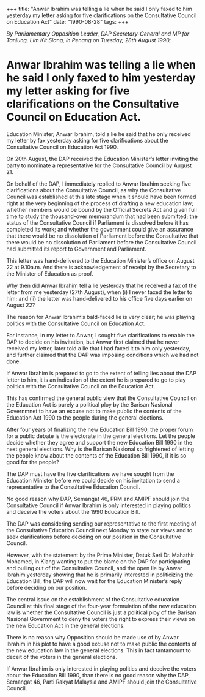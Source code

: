 +++ 
title: "Anwar Ibrahim was telling a lie when he said I only faxed to him yesterday my letter asking for five clarifications on the Consultative Council on Education Act"
date: "1990-08-28"
tags:
+++

_By Parliamentary Opposition Leader, DAP Secretary-General and MP for Tanjung, Lim Kit Siang, in Penang on Tuesday, 28th August 1990;_

# Anwar Ibrahim was telling a lie when he said I only faxed to him yesterday my letter asking for five clarifications on the Consultative Council on Education Act.

Education Minister, Anwar Ibrahim, told a lie he said that he only received my letter by fax yesterday asking for five clarifications about the Consultative Council on Education Act 1990.</u>

On 20th August, the DAP received the Education Minister’s letter inviting the party to nominate a representative for the Consultative Council by August 21.

On behalf of the DAP, I immediately replied to Anwar Ibrahim seeking five clarifications about the Consultative Council, as why the Consultative Council was established at this late stage when it should have been formed right at the very beginning of the process of drafting a new education law; whether members would be bound by the Official Secrets Act and given full time to study the thousand-over memorandum that had been submitted; the status of the Consultative Council if Parliament is dissolved before it has completed its work; and whether the government could give an assurance that there would be no dissolution of Parliament before the Consultative that there would be no dissolution of Parliament before the Consultative Council had submitted its report to Government and Parliament.

This letter was hand-delivered to the Education Minister’s office on August 22 at 9.10a.m. And there is acknowledgement of receipt by the Secretary to the Minister of Education as proof.

Why then did Anwar Ibrahim tell a lie yesterday that he received a fax of the letter from me yesterday (27th August), when (i) I never faxed the letter to him; and (ii) the letter was hand-delivered to his office five days earlier on August 22?

The reason for Anwar Ibrahim’s bald-faced lie is very clear; he was playing politics with the Consultative Council on Education Act.

For instance, in my letter to Anwar, I sought five clarifications to enable the DAP to decide on his invitation, but Anwar first claimed that he never received my letter, later told a lie that I had faxed it to him only yesterday, and further claimed that the DAP was imposing conditions which we had not done.

If Anwar Ibrahim is prepared to go to the extent of telling lies about the DAP letter to him, it is an indication of the extent he is prepared to go to play politics with the Consultative Council on the Education Act.

This has confirmed the general public view that the Consultative Council on the Education Act is purely a political ploy by the Barisan Nasional Governmnet to have an excuse not to make public the contents of the Education Act 1990 to the people during the general elections.



After four years of finalizing the new Education Bill 1990, the proper forum for a public debate is the electorate in the general elections. Let the people decide whether they agree and support the new Education Bill 1990 in the next general elections. Why is the Barisan Nasional so frightened of letting the people know about the contents of the Education Bill 1990, if it is so good for the people?

The DAP must have the five clarifications we have sought from the Education Minister before we could decide on his invitation to send a representative to the Consultative Education Council.

No good reason why DAP, Semangat 46, PRM and AMIPF should join the Consultative Council if Anwar Ibrahim is only interested in playing politics and deceive the voters about the 1990 Education Bill.

The DAP was considering sending our representative to the first meeting of the Consultative Education Council next Monday to state our views and to seek clarifications before deciding on our position in the Consultative Council.

However, with the statement by the Prime Minister, Datuk Seri Dr. Mahathir Mohamed, in Klang wanting to put the blame on the DAP for participating and pulling out of the Consultative Council, and the open lie by Anwar Ibrahim yesterday showing that he is primarily interested in politicizing the Education Bill, the DAP will now wait for the Education Minister’s reply before deciding on our position.

The central issue on the establishment of the Consultative education Council at this final stage of the four-year formulation of the new education law is whether the Consultative Council is just a political ploy of the Barisan Nasional Government to deny the voters the right to express their views on the new Education Act in the general elections.

There is no reason why Opposition should be made use of by Anwar Ibrahim in his plot to have a good excuse not to make public the contents of the new education law in the general elections. This in fact tantamount to deceit of the voters in the general elections.

If Anwar Ibrahim is only interested in playing politics and deceive the voters about the Education Bill 1990, than there is no good reason why the DAP, Semangat 46, Parti Rakyat Malaysia and AMIPF should join the Consultative Council.
 
